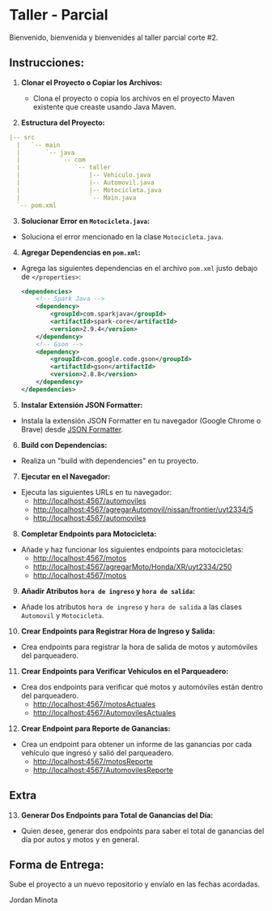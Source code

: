 
# Taller - Parcial

Bienvenido, bienvenida y bienvenides al taller parcial corte #2.

## Instrucciones:

1. **Clonar el Proyecto o Copiar los Archivos:**
   - Clona el proyecto o copia los archivos en el proyecto Maven existente que creaste usando Java Maven.

2. **Estructura del Proyecto:**
```yml
|-- src
  |   `-- main
  |       `-- java
  |           `-- com
  |               `-- taller
  |                   |-- Vehiculo.java
  |                   |-- Automovil.java
  |                   |-- Motocicleta.java
  |                   `-- Main.java
  `-- pom.xml
```

3. **Solucionar Error en `Motocicleta.java`:**
- Soluciona el error mencionado en la clase `Motocicleta.java`.

4. **Agregar Dependencias en `pom.xml`:**
- Agrega las siguientes dependencias en el archivo `pom.xml` justo debajo de `</properties>`:
  ```xml
  <dependencies>
      <!-- Spark Java -->
      <dependency>
          <groupId>com.sparkjava</groupId>
          <artifactId>spark-core</artifactId>
          <version>2.9.4</version>
      </dependency>
      <!-- Gson -->
      <dependency>
          <groupId>com.google.code.gson</groupId>
          <artifactId>gson</artifactId>
          <version>2.8.8</version>
      </dependency>
  </dependencies>
  ```

5. **Instalar Extensión JSON Formatter:**
- Instala la extensión JSON Formatter en tu navegador (Google Chrome o Brave) desde [JSON Formatter](https://chromewebstore.google.com/detail/json-formatter/bcjindcccaagfpapjjmafapmmgkkhgoa?hl=es&pli=1).

6. **Build con Dependencias:**
- Realiza un "build with dependencies" en tu proyecto.

7. **Ejecutar en el Navegador:**
- Ejecuta las siguientes URLs en tu navegador:
  - [http://localhost:4567/automoviles](http://localhost:4567/automoviles)
  - [http://localhost:4567/agregarAutomovil/nissan/frontier/uyt2334/5](http://localhost:4567/agregarAutomovil/nissan/frontier/uyt2334/5)
  - [http://localhost:4567/automoviles](http://localhost:4567/automoviles)

8. **Completar Endpoints para Motocicleta:**
- Añade y haz funcionar los siguientes endpoints para motocicletas:
  - [http://localhost:4567/motos](http://localhost:4567/motos)
  - [http://localhost:4567/agregarMoto/Honda/XR/uyt2334/250](http://localhost:4567/agregarMoto/Honda/XR/uyt2334/250)
  - [http://localhost:4567/motos](http://localhost:4567/motos)

9. **Añadir Atributos `hora de ingreso` y `hora de salida`:**
- Añade los atributos `hora de ingreso` y `hora de salida` a las clases `Automovil` y `Motocicleta`.

10. **Crear Endpoints para Registrar Hora de Ingreso y Salida:**
 - Crea endpoints para registrar la hora de salida de motos y automóviles del parqueadero.

11. **Crear Endpoints para Verificar Vehículos en el Parqueadero:**
 - Crea dos endpoints para verificar qué motos y automóviles están dentro del parqueadero.
   - [http://localhost:4567/motosActuales](http://localhost:4567/motosActuales)
   - [http://localhost:4567/AutomovilesActuales](http://localhost:4567/AutomovilesActuales)

12. **Crear Endpoint para Reporte de Ganancias:**
 - Crea un endpoint para obtener un informe de las ganancias por cada vehículo que ingresó y salió del parqueadero.
   - [http://localhost:4567/motosReporte](http://localhost:4567/motosReporte)
   - [http://localhost:4567/AutomovilesReporte](http://localhost:4567/AutomovilesReporte)

## Extra

13. **Generar Dos Endpoints para Total de Ganancias del Día:**
 - Quien desee, generar dos endpoints para saber el total de ganancias del día por autos y motos y en general.

## Forma de Entrega:

Sube el proyecto a un nuevo repositorio y envíalo en las fechas acordadas.

Jordan Minota
